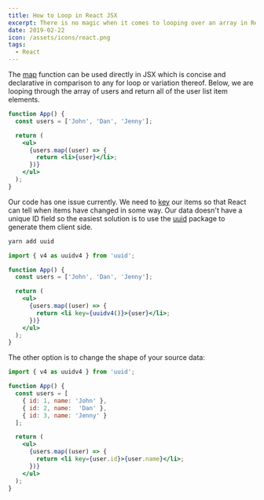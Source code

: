 ```yaml
---
title: How to Loop in React JSX
excerpt: There is no magic when it comes to looping over an array in React.
date: 2019-02-22
icon: /assets/icons/react.png
tags:
  - React
---
```


The [map](https://developer.mozilla.org/en-US/docs/Web/JavaScript/Reference/Global_Objects/Array/map) function can be used directly in JSX which is concise and declarative in comparison to any for loop or variation thereof. Below, we are looping through the array of users and return all of the user list item elements.

```jsx
function App() {
  const users = ['John', 'Dan', 'Jenny'];

  return (
    <ul>
      {users.map((user) => {
        return <li>{user}</li>;
      })}
    </ul>
  );
}

```

Our code has one issue currently. We need to [key](https://reactjs.org/docs/lists-and-keys.html#keys) our items so that React can tell when items have changed in some way. Our data doesn't have a unique ID field so the easiest solution is to use the [uuid](https://github.com/uuidjs/uuid) package to generate them client side.

```bash
yarn add uuid
```

```jsx
import { v4 as uuidv4 } from 'uuid';

function App() {
  const users = ['John', 'Dan', 'Jenny'];

  return (
    <ul>
      {users.map((user) => {
        return <li key={uuidv4()}>{user}</li>;
      })}
    </ul>
  );
}

```

The other option is to change the shape of your source data:
```jsx
import { v4 as uuidv4 } from 'uuid';

function App() {
  const users = [
    { id: 1, name: 'John' },
    { id: 2, name:  'Dan' },
    { id: 3, name: 'Jenny' }
  ];

  return (
    <ul>
      {users.map((user) => {
        return <li key={user.id}>{user.name}</li>;
      })}
    </ul>
  );
}

```
